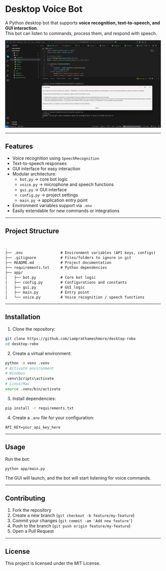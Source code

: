 # Desktop Voice Bot

A Python desktop bot that supports **voice recognition, text-to-speech, and GUI interaction**.  
This bot can listen to commands, process them, and respond with speech.  

![Bot Screenshot](./assets/bot_screenshot.png)  

---

## Features

- Voice recognition using `SpeechRecognition`
- Text-to-speech responses
- GUI interface for easy interaction
- Modular architecture:
  - `bot.py` → core bot logic
  - `voice.py` → microphone and speech functions
  - `gui.py` → GUI interface
  - `config.py` → project settings
  - `main.py` → application entry point
- Environment variables support via `.env`
- Easily extendable for new commands or integrations

---

## Project Structure

```

.
├── .env                 # Environment variables (API keys, configs)
├── .gitignore           # Files/folders to ignore in git
├── README.md            # Project documentation
├── requirements.txt     # Python dependencies
├── app/
│   ├── bot.py           # Core bot logic
│   ├── config.py        # Configurations and constants
│   ├── gui.py           # GUI logic
│   ├── main.py          # Entry point
│   └── voice.py         # Voice recognition / speech functions

````

---

## Installation

1. Clone the repository:

```bash
git clone https://github.com/iamprathameshmore/desktop-robo
cd desktop-robo
````

2. Create a virtual environment:

```bash
python -m venv .venv
# Activate environment
# Windows
.venv\Scripts\activate
# Linux/Mac
source .venv/bin/activate
```

3. Install dependencies:

```bash
pip install -r requirements.txt
```

4. Create a `.env` file for your configuration:

```env
API_KEY=your_api_key_here
```

---

## Usage

Run the bot:

```bash
python app/main.py
```

The GUI will launch, and the bot will start listening for voice commands.

---

## Contributing

1. Fork the repository
2. Create a new branch (`git checkout -b feature/my-feature`)
3. Commit your changes (`git commit -am 'Add new feature'`)
4. Push to the branch (`git push origin feature/my-feature`)
5. Open a Pull Request

---

## License

This project is licensed under the MIT License.


